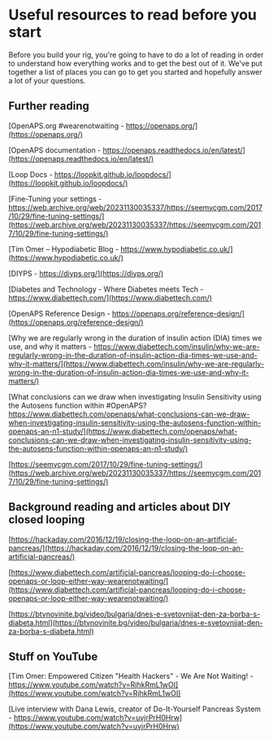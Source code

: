 # Useful resources to read before you start

Before you build your rig, you're going to have to do a lot of reading in order to understand how everything works and to get the best out of it. We've put together a list of places you can go to get you started and hopefully answer a lot of your questions.

## Further reading

[OpenAPS.org #wearenotwaiting - https://openaps.org/](https://openaps.org/)

[OpenAPS documentation - https://openaps.readthedocs.io/en/latest/](https://openaps.readthedocs.io/en/latest/)

[Loop Docs - https://loopkit.github.io/loopdocs/](https://loopkit.github.io/loopdocs/)

[Fine-Tuning your settings - https://web.archive.org/web/20231130035337/https://seemycgm.com/2017/10/29/fine-tuning-settings/](https://web.archive.org/web/20231130035337/https://seemycgm.com/2017/10/29/fine-tuning-settings/)

[Tim Omer – Hypodiabetic Blog - https://www.hypodiabetic.co.uk/](https://www.hypodiabetic.co.uk/)

[DIYPS - https://diyps.org/](https://diyps.org/)

[Diabetes and Technology - Where Diabetes meets Tech - https://www.diabettech.com/](https://www.diabettech.com/)

[OpenAPS Reference Design - https://openaps.org/reference-design/](https://openaps.org/reference-design/)

[Why we are regularly wrong in the duration of insulin action (DIA) times we use, and why it matters - https://www.diabettech.com/insulin/why-we-are-regularly-wrong-in-the-duration-of-insulin-action-dia-times-we-use-and-why-it-matters/](https://www.diabettech.com/insulin/why-we-are-regularly-wrong-in-the-duration-of-insulin-action-dia-times-we-use-and-why-it-matters/)

[What conclusions can we draw when investigating Insulin Sensitivity using the Autosens function within #OpenAPS? https://www.diabettech.com/openaps/what-conclusions-can-we-draw-when-investigating-insulin-sensitivity-using-the-autosens-function-within-openaps-an-n1-study/](https://www.diabettech.com/openaps/what-conclusions-can-we-draw-when-investigating-insulin-sensitivity-using-the-autosens-function-within-openaps-an-n1-study/)

[https://seemycgm.com/2017/10/29/fine-tuning-settings/](https://web.archive.org/web/20231130035337/https://seemycgm.com/2017/10/29/fine-tuning-settings/)

## Background reading and articles about DIY closed looping

[https://hackaday.com/2016/12/19/closing-the-loop-on-an-artificial-pancreas/](https://hackaday.com/2016/12/19/closing-the-loop-on-an-artificial-pancreas/)

[https://www.diabettech.com/artificial-pancreas/looping-do-i-choose-openaps-or-loop-either-way-wearenotwaiting/](https://www.diabettech.com/artificial-pancreas/looping-do-i-choose-openaps-or-loop-either-way-wearenotwaiting/)

[https://btvnovinite.bg/video/bulgaria/dnes-e-svetovnijat-den-za-borba-s-diabeta.html](https://btvnovinite.bg/video/bulgaria/dnes-e-svetovnijat-den-za-borba-s-diabeta.html)

## Stuff on YouTube

[Tim Omer: Empowered Citizen "Health Hackers" - We Are Not Waiting! - https://www.youtube.com/watch?v=RjhkRmL1wOI](https://www.youtube.com/watch?v=RjhkRmL1wOI)

[Live interview with Dana Lewis, creator of Do-It-Yourself Pancreas System - https://www.youtube.com/watch?v=uvjrPrH0Hrw](https://www.youtube.com/watch?v=uvjrPrH0Hrw)

